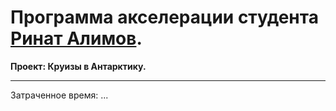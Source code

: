 # Программа акселерации студента [Ринат Алимов](https://up.htmlacademy.ru/adaptive/24/user/1869941).

**Проект: Круизы в Антарктику.**

---

Затраченное время: ...
